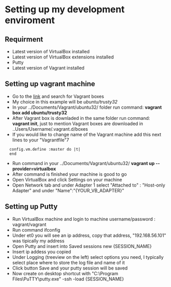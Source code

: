 # Setting up my development enviroment

## Requirment 

- Latest version of VirtualBox installed
- Latest version of VirtualBox extensions installed
- Putty
- Latest version of Vagrant installed

## Setting up vagrant machine

- Go to the [link](https://app.vagrantup.com/boxes/search) and search for Vagrant boxes
- My choice in this example will be *ubuntu/trusty32*
- In your ../Documents/Vagrant/ubuntu32/ folder run command: **vagrant box add ubuntu/trusty32**
- After Vagrant box is downladed in the same folder run command: **vagrant init**, just to mention Vagrant boxes are downloaded in ..Users/Username/.vagrant.d/boxes
- If you would like to change name of the Vagrant machine add this next lines to your "Vagrantfile"7
``` # Box name
  config.vm.define :master do |t|
  end
```
- Run command in your ../Documents/Vagrant/ubuntu32/ **vagrant up --provider=virtualbox**
- After command is finished your machine is good to go
- Open VirtualBox and click Settings on your machine
- Open Network tab and under Adapter 1 select "Attached to" : "Host-only Adapter" and under "Name":"{YOUR_VB_ADAPTER}"

## Setting up Putty

- Run VirtualBox machine and login to machine username/password : vagrant/vagrant
- Run command ifconfig
- Under et0 you will see an ip address, copy that address, "192.168.56.101" was tipically my address
- Open Putty and insert into Saved sessions new {SESSION_NAME}
- Insert ip addess you copied
- Under Logging (treeview on the left) select options you need, I typically select place where to store the log file and name of it
- Click button Save and your putty session will be saved
- Now create on desktop shortcut with "C:\Program Files\PuTTY\putty.exe" -ssh -load {SESSION_NAME}


